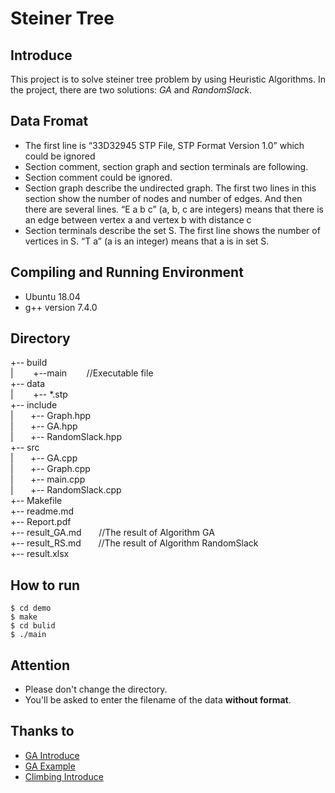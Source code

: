 # Steiner Tree

## Introduce
This project is to solve steiner tree problem by using Heuristic Algorithms. In the project, there are two solutions: *GA* and *RandomSlack*.

## Data Fromat
-	The first line is “33D32945 STP File, STP Format Version 1.0” which could be ignored
-	Section comment, section graph and section terminals are following. 
-	Section comment could be ignored. 
-	Section graph describe the undirected graph. The first two lines in this section show the number of nodes and number of edges. And then there are several lines. “E a b c” (a, b, c are integers) means that there is an edge between vertex a and vertex b with distance c 
-	Section terminals describe the set S. The first line shows the number of vertices in S. “T a” (a is an integer) means that a is in set S.


## Compiling and Running Environment
- Ubuntu 18.04
- g++ version 7.4.0

## Directory
+-- build   
|&nbsp; &nbsp; &nbsp; &nbsp; +--main &nbsp; &nbsp; &nbsp; &nbsp;//Executable file  
+-- data   
|&nbsp; &nbsp; &nbsp; &nbsp; +-- *.stp   
+-- include    
|&nbsp; &nbsp; &nbsp; &nbsp;+-- Graph.hpp   
|&nbsp; &nbsp; &nbsp; &nbsp;+-- GA.hpp   
|&nbsp; &nbsp; &nbsp; &nbsp;+-- RandomSlack.hpp   
+-- src   
|&nbsp; &nbsp; &nbsp; &nbsp;+-- GA.cpp   
|&nbsp; &nbsp; &nbsp; &nbsp;+-- Graph.cpp   
|&nbsp; &nbsp; &nbsp; &nbsp;+-- main.cpp    
|&nbsp; &nbsp; &nbsp; &nbsp;+-- RandomSlack.cpp   
+-- Makefile   
+-- readme.md   
+-- Report.pdf   
+-- result_GA.md&nbsp; &nbsp; &nbsp; &nbsp;//The result of Algorithm GA  
+-- result_RS.md&nbsp; &nbsp; &nbsp; &nbsp;//The result of Algorithm RandomSlack     
+-- result.xlsx         

## How to run
```shell
$ cd demo
$ make
$ cd bulid
$ ./main
```

## Attention
- Please don't change the directory.
- You'll be asked to enter the filename of the data **without format**.

## Thanks to 
- [GA Introduce](https://www.jianshu.com/p/ae5157c26af9)
- [GA Example](https://www.cnblogs.com/bnuvincent/p/5265637.html)
- [Climbing Introduce](https://blog.csdn.net/shaguabufadai/article/details/71717436)

